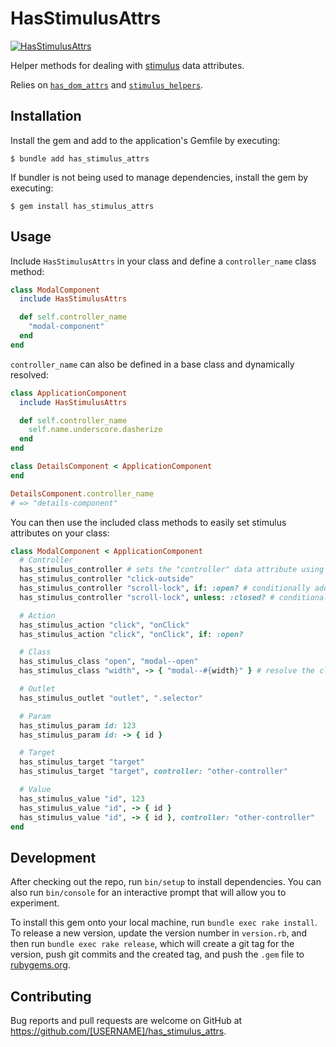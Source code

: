 # HasStimulusAttrs

[![HasStimulusAttrs](https://github.com/tomasc/has_stimulus_attrs/actions/workflows/ruby.yml/badge.svg)](https://github.com/tomasc/has_stimulus_attrs/actions/workflows/ruby.yml)

Helper methods for dealing with [stimulus](https://stimulus.hotwired.dev/) data attributes.

Relies on [`has_dom_attrs`](https://github.com/tomasc/has_dom_attrs) and [`stimulus_helpers`](https://github.com/tomasc/stimulus_helpers).

## Installation

Install the gem and add to the application's Gemfile by executing:

    $ bundle add has_stimulus_attrs

If bundler is not being used to manage dependencies, install the gem by executing:

    $ gem install has_stimulus_attrs

## Usage

Include `HasStimulusAttrs` in your class and define a `controller_name` class method:

```ruby
class ModalComponent
  include HasStimulusAttrs

  def self.controller_name
    "modal-component"
  end
end
```

`controller_name` can also be defined in a base class and dynamically resolved:

```ruby
class ApplicationComponent
  include HasStimulusAttrs

  def self.controller_name
    self.name.underscore.dasherize
  end
end

class DetailsComponent < ApplicationComponent
end

DetailsComponent.controller_name
# => "details-component"
```

You can then use the included class methods to easily set stimulus attributes on
your class:

```ruby
class ModalComponent < ApplicationComponent
  # Controller
  has_stimulus_controller # sets the "controller" data attribute using :controller_name by default
  has_stimulus_controller "click-outside"
  has_stimulus_controller "scroll-lock", if: :open? # conditionally add the controller
  has_stimulus_controller "scroll-lock", unless: :closed? # conditionally add the controller

  # Action
  has_stimulus_action "click", "onClick"
  has_stimulus_action "click", "onClick", if: :open?

  # Class
  has_stimulus_class "open", "modal--open"
  has_stimulus_class "width", -> { "modal--#{width}" } # resolve the class name dynamically

  # Outlet
  has_stimulus_outlet "outlet", ".selector"

  # Param
  has_stimulus_param id: 123
  has_stimulus_param id: -> { id }

  # Target
  has_stimulus_target "target"
  has_stimulus_target "target", controller: "other-controller"

  # Value
  has_stimulus_value "id", 123
  has_stimulus_value "id", -> { id }
  has_stimulus_value "id", -> { id }, controller: "other-controller"
end
```

## Development

After checking out the repo, run `bin/setup` to install dependencies. You can also run `bin/console` for an interactive prompt that will allow you to experiment.

To install this gem onto your local machine, run `bundle exec rake install`. To release a new version, update the version number in `version.rb`, and then run `bundle exec rake release`, which will create a git tag for the version, push git commits and the created tag, and push the `.gem` file to [rubygems.org](https://rubygems.org).

## Contributing

Bug reports and pull requests are welcome on GitHub at https://github.com/[USERNAME]/has_stimulus_attrs.
